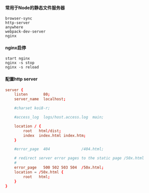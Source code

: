 #### 常用于Node的静态文件服务器
```shell
browser-sync
http-server
anywhere
webpack-dev-server
nginx
```
#### nginx启停
```shell
start nginx
nginx -s stop
nginx -s reload
```

#### 配置http server
```conf
server {
	listen       80;
	server_name  localhost;

	#charset koi8-r;

	#access_log  logs/host.access.log  main;

	location / {
	    root   html/dist;
	    index  index.html index.htm;
	}

	#error_page  404              /404.html;

	# redirect server error pages to the static page /50x.html
	#
	error_page   500 502 503 504  /50x.html;
	location = /50x.html {
	    root   html;
	}
}
```
